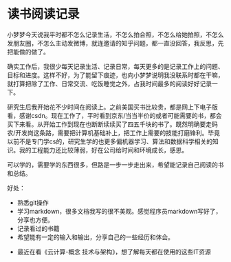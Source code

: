 # 读书阅读记录


小梦梦今天说我平时都不怎么记录生活，不怎么拍合照，不怎么给她拍照，不怎么发朋友圈，不怎么主动发微博，就连邀请的知乎问题，都一直没回答，我反思，先把能做的做了。

确实工作后，我很少每天记录生活、记录日常，每天更多的是记录工作上的问题、目标和进度。这样不好，为了能留下痕迹，也向小梦梦说明我没联系时都在干嘛，就打算把除了工作、日常交流、吃饭睡觉之外，占我时间最多的阅读好好记录一下。

研究生后我开始花不少时间在阅读上。之前美国买书比较贵，都是网上下电子版看，感谢csdn。现在工作了，平时看到京东/当当半价的或者可能需要的书，都会买下来看。从开始工作到现在也断断续续买了四五千块的书了。既然明确要走码农/开发岗这条路，需要把计算机基础补上，把工作上需要的技能打磨锋利。毕竟以前不是专门学cs的，研究生学的也更多偏机器学习、算法和数据科学相关的知识。我的工程能力还比较薄弱，好在公司给时间和环境成长，感恩。

可以学的，需要学的东西很多，但路是一步一步走出来，希望能记录自己阅读的书和总结。

好处：
* 熟悉git操作
* 学习markdown，很多文档我写的很不美观。感觉程序员markdown写好了，分享也方便。
* 记录看过的书籍
* 希望能有一定的输入和输出，分享自己的一些经历和体会。




- 最近在看《云计算-概念 技术与架构》，想了解每天都在使用的这些IT资源